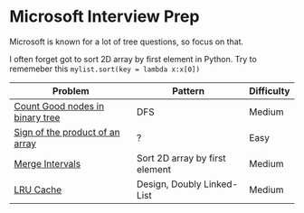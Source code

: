 # Microsoft Interview Prep


Microsoft is known for a lot of tree questions, so focus on that.

I often forget got to sort 2D array by first element in Python. Try to rememeber this
```mylist.sort(key = lambda x:x[0]) ```


| Problem    | Pattern | Difficulty |
| ----------- | ----------- |  ----------- | 
| [Count Good nodes in binary tree](https://leetcode.com/problems/count-good-nodes-in-binary-tree/) | DFS | Medium |
| [Sign of the product of an array](https://leetcode.com/problems/sign-of-the-product-of-an-array/) | ? | Easy |
| [Merge Intervals](https://leetcode.com/problems/merge-intervals/) | Sort 2D array by first element | Medium |
| [LRU Cache](https://leetcode.com/problems/lru-cache/submissions/) | Design, Doubly Linked-List | Medium | 
